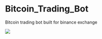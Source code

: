 # Bitcoin_Trading_Bot
Bitcoin trading bot built for binance exchange





![](https://github.com/vijayengineer/Bitcoin_Trading_Bot/blob/main/assets/Screenshot%202021-01-03%20at%2015.42.01.png)
